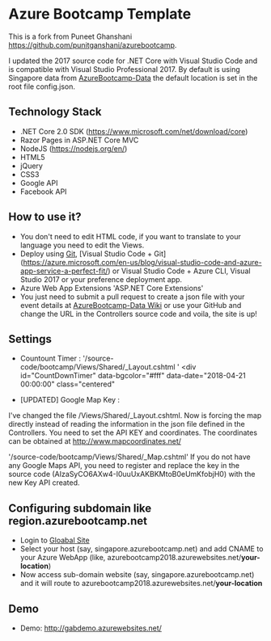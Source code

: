 # Azure Bootcamp Template

This is a fork from Puneet Ghanshani https://github.com/punitganshani/azurebootcamp.

I updated the 2017 source code for .NET Core with Visual Studio Code and is compatible with Visual Studio Professional 2017.
By default is using Singapore data from [AzureBootcamp-Data](https://github.com/azurebootcamp/azurebootcamp-data) the default location is set in the root file config.json.

## Technology Stack

- .NET Core 2.0 SDK (https://www.microsoft.com/net/download/core)
- Razor Pages in ASP.NET Core MVC
- NodeJS (https://nodejs.org/en/)
- HTML5
- jQuery
- CSS3
- Google API 
- Facebook API

## How to use it?

- You don't need to edit HTML code, if you want to translate to your language you need to edit the Views.
- Deploy using [Git](https://git-scm.com/download/), [Visual Studio Code + Git] (https://azure.microsoft.com/en-us/blog/visual-studio-code-and-azure-app-service-a-perfect-fit/) or Visual Studio Code + Azure CLI, Visual Studio 2017 or your preference deployment app.
- Azure Web App Extensions 'ASP.NET Core Extensions'
- You just need to submit a pull request to create a json file with your event details at [AzureBootcamp-Data Wiki](https://github.com/punitganshani/azurebootcamp-data/wiki) or use your GitHub and change the URL in the Controllers source code and voila, the site is up!



## Settings

- Countount Timer : '/source-code/bootcamp/Views/Shared/_Layout.cshtml
' <div id="CountDownTimer" data-bgcolor="#fff" data-date="2018-04-21 00:00:00" class="centered"

- [UPDATED] Google Map Key : 

I've changed the file /Views/Shared/_Layout.cshtml. Now is forcing the map directly instead of reading the information in the json file defined in the Controllers. You need to set the API KEY and coordinates. The coordinates can be obtained at http://www.mapcoordinates.net/

'/source-code/bootcamp/Views/Shared/_Map.cshtml' If you do not have any Google Maps API, you need to register and replace the key in the source code (AIzaSyCO6AXw4-I0uuUxAKBKMtoB0eUmKfobjH0) with the new Key API created.




 

## Configuring subdomain like region.azurebootcamp.net

- Login to [Gloabal Site](http://global.azurebootcamp.net)
- Select your host (say, singapore.azurebootcamp.net) and add CNAME to your Azure WebApp (like, azurebootcamp2018.azurewebsites.net/**your-location**)
- Now access sub-domain website (say, singapore.azurebootcamp.net) and it will route to azurebootcamp2018.azurewebsites.net/**your-location**


## Demo

- Demo: http://gabdemo.azurewebsites.net/
